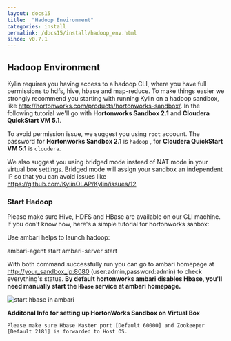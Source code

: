 ```yaml
---
layout: docs15
title:  "Hadoop Environment"
categories: install
permalink: /docs15/install/hadoop_env.html
since: v0.7.1
---
```


## Hadoop Environment

Kylin requires you having access to a hadoop CLI, where you have full permissions to hdfs, hive, hbase and map-reduce. To make things easier we strongly recommend you starting with running Kylin on a hadoop sandbox, like <http://hortonworks.com/products/hortonworks-sandbox/>. In the following tutorial we'll go with **Hortonworks Sandbox 2.1** and **Cloudera QuickStart VM 5.1**. 

To avoid permission issue, we suggest you using `root` account. The password for **Hortonworks Sandbox 2.1** is `hadoop` , for **Cloudera QuickStart VM 5.1** is `cloudera`.

We also suggest you using bridged mode instead of NAT mode in your virtual box settings. Bridged mode will assign your sandbox an independent IP so that you can avoid issues like https://github.com/KylinOLAP/Kylin/issues/12

### Start Hadoop

Please make sure Hive, HDFS and HBase are available on our CLI machine.
If you don't know how, here's a simple tutorial for hortonworks sanbox:

Use ambari helps to launch hadoop:

ambari-agent start
ambari-server start
	
With both command successfully run you can go to ambari homepage at <http://your_sandbox_ip:8080> (user:admin,password:admin) to check everything's status. **By default hortonworks ambari disables Hbase, you'll need manually start the `Hbase` service at ambari homepage.**

![start hbase in ambari](https://raw.githubusercontent.com/KylinOLAP/kylinolap.github.io/master/docs/installation/starthbase.png)

**Additonal Info for setting up HortonWorks Sandbox on Virtual Box**

	Please make sure Hbase Master port [Default 60000] and Zookeeper [Default 2181] is forwarded to Host OS.
 